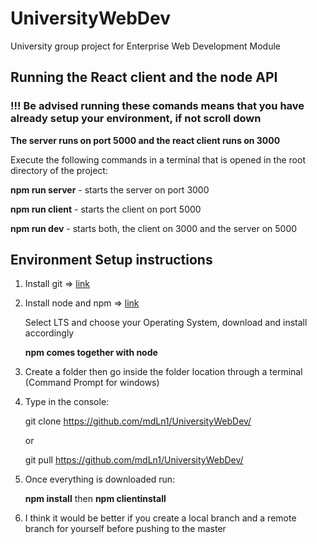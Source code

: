 # UniversityWebDev
University group project for Enterprise Web Development Module

## Running the React client and the node API

### !!! Be advised running these comands means that you have already setup your environment, if not scroll down
   
   **The server runs on port 5000 and the react client runs on 3000**
   
   Execute the following commands in a terminal that is opened in the root directory of the project:
   
   **npm run server** - starts the server on port 3000
   
   **npm run client** - starts the client on port 5000
   
   **npm run dev** - starts both, the client on 3000 and the server on 5000

## Environment Setup instructions

1. Install git => [link](https://git-scm.com/book/en/v2/Getting-Started-Installing-Git)

2. Install node and  npm => [link](https://nodejs.org/en/download/)

   Select LTS and choose your Operating System, download and install accordingly

   **npm comes together with node**
   
3. Create a folder then go inside the folder location through a terminal (Command Prompt for windows)

4. Type in the console: 

   git clone https://github.com/mdLn1/UniversityWebDev/
   
   or
   
   git pull https://github.com/mdLn1/UniversityWebDev/
   
5. Once everything is downloaded run:

   **npm install** then **npm clientinstall**
   
6. I think it would be better if you create a local branch and a remote branch for yourself before pushing to the master
   
   

